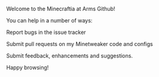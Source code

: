 Welcome to the Minecraftia at Arms Github!

You can help in a number of ways:

Report bugs in the issue tracker

Submit pull requests on my Minetweaker code and configs

Submit feedback, enhancements and suggestions.

Happy browsing!
